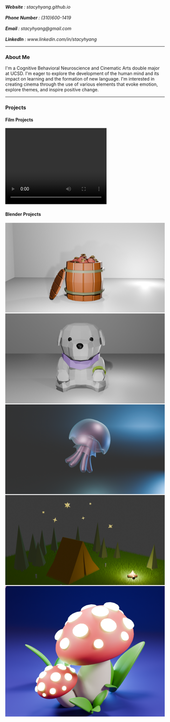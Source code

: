 <html>
  <body>
    <address> <b> Website </b>: stacyhyang.github.io </address>
    <br>
    <address> <b> Phone Number </b>: (310)600-1419 </address>
    <br>
    <address> <b> Email </b>: stacyhyang@gmail.com </address>
    <br> 
    <address> <b> LinkedIn </b>: www.linkedin.com/in/stacyhyang </address>
    <hr>
    <h3 class="centered-heading">About Me</h3>
    <p> I'm a Cognitive Behavioral Neuroscience and Cinematic Arts double major at UCSD. I'm eager to explore the development of the human mind and its impact on learning and the formation of new language. I'm interested in creating cinema through the use of various elements that evoke emotion, explore themes, and inspire positive change.</p>
    <hr>
    <h3 class="centered-heading">Projects</h3>
    <h4> Film Projects </h4>
    <video width="320" height="240" controls>
      <source src="Downloads/STACY_Exoriation.mp4" type="video/mp4">
    </video>
    <h4> Blender Projects </h4>
    <img src="Barrel.png" alt="Barrel of Apples">
    <img src="Sara.png" alt="Stuffed Dog">
    <img src="Jellyfish_Matte.png" alt="Jellyfish">
    <img src="Campground.png" alt="Campground">
    <img src="mushroom.png" alt="Glowing Mushroom">
  </body>
</html>
